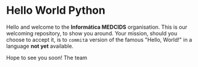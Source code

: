 # Hello World Python

Hello and welcome to the **Informática MEDCIDS** organisation. This is our welcoming repository, to show you around. Your mission, should you choose to accept it, is to ``commit``a version of the famous "Hello, World!" in a language **not yet** available.

Hope to see you soon!
The team
